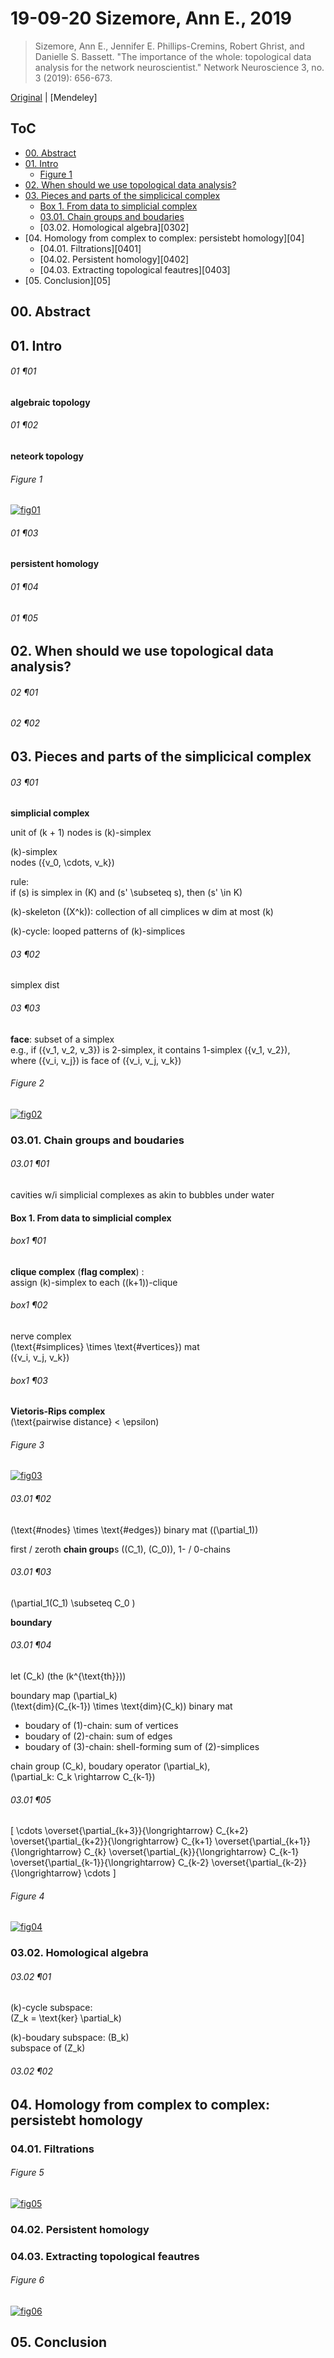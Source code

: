 <!--
Filename: 	190920_SizemoreAnnE_2019.md
Project: 	/Users/shume/Documents/Cahier
Author: 	shumez <https://github.com/shumez>
Created: 	2019-09-20 15:14:4
Modified: 	2019-09-23 15:58:56
-----
Copyright (c) 2019 shumez
-->

# 19-09-20 Sizemore, Ann E., 2019

> Sizemore, Ann E., Jennifer E. Phillips-Cremins, Robert Ghrist, and Danielle S. Bassett. "The importance of the whole: topological data analysis for the network neuroscientist." Network Neuroscience 3, no. 3 (2019): 656-673.


[Original] | [Mendeley]


## ToC

- [00. Abstract][00]
- [01. Intro][01]
	- [Figure 1][figure1]
- [02. When should we use topological data analysis?][02]
- [03. Pieces and parts of the simplicical complex][03]
	- [Box 1. From data to simplicial complex][box01]
	- [03.01. Chain groups and boudaries][0301]
	- [03.02. Homological algebra][0302]
- [04. Homology from complex to complex: persistebt homology][04]
	- [04.01. Filtrations][0401]
	- [04.02. Persistent homology][0402]
	- [04.03. Extracting topological feautres][0403]
- [05. Conclusion][05]


## 00. Abstract


## 01. Intro

###### 01 ¶01

**algebraic topology**

###### 01 ¶02

**neteork topology**


###### Figure 1

[![fig01][fig01]][fig01]

###### 01 ¶03

**persistent homology**

###### 01 ¶04

###### 01 ¶05


## 02. When should we use topological data analysis?

###### 02 ¶01

###### 02 ¶02


## 03. Pieces and parts of the simplicical complex

###### 03 ¶01

**simplicial complex**

unit of \(k + 1\) nodes is \(k\)-simplex

\(k\)-simplex  
nodes \(\{v_0, \cdots, v_k\}\)

rule:  
if \(s\) is simplex in \(K\) and \(s' \subseteq s\), then \(s' \in K\)

\(k\)-skeleton (\(X^k\)): collection of all cimplices w dim at most \(k\)

\(k\)-cycle: looped patterns of \(k\)-simplices

###### 03 ¶02

simplex dist

###### 03 ¶03

**face**: subset of a simplex  
e.g., if \(\{v_1, v_2, v_3\}\) is 2-simplex, it contains 1-simplex \(\{v_1, v_2\}\),  
where \(\{v_i, v_j\}\) is face of \(\{v_i, v_j, v_k\}\) 

###### Figure 2
[![fig02][fig02]][fig02]

### 03.01. Chain groups and boudaries

###### 03.01 ¶01
<!-- We imagine cavities -->

cavities w/i simplicial complexes as akin to bubbles under water

#### Box 1. From data to simplicial complex

###### box1 ¶01
<!-- There are multiple -->

**clique complex** (**flag complex**) :  
assign \(k\)-simplex to each \((k+1)\)-clique 

###### box1 ¶02
<!-- A second interesting -->

nerve complex  
\(\text{#simplices} \times \text{#vertices}\) mat  
\(\{v_i, v_j, v_k\}\)

###### box1 ¶03
<!-- If the data -->

**Vietoris-Rips complex**  
\(\text{pairwise distance} < \epsilon\)

###### Figure 3
[![fig03][fig03]][fig03]

###### 03.01 ¶02
<!-- Let’s begin with -->

\(\text{#nodes} \times \text{#edges}\) binary mat (\(\partial_1\))

first / zeroth **chain group**s (\(C_1\), \(C_0\)), 1- / 0-chains

###### 03.01 ¶03
<!-- This matrix houses -->

\(\partial_1(C_1) \subseteq C_0 \)

**boundary**

###### 03.01 ¶04
<!-- Now we again -->

let \(C_k\) (the \(k^{\text{th}}\)) 

boundary map \(\partial_k\)  
\(\text{dim}(C_{k-1}) \times \text{dim}(C_k)\) binary mat

- boudary of \(1\)-chain: sum of vertices
- boudary of \(2\)-chain: sum of edges
- boudary of \(3\)-chain: shell-forming sum of \(2\)-simplices 

chain group \(C_k\), boudary operator \(\partial_k\),   
\(\partial_k: C_k \rightarrow C_{k-1}\)


###### 03.01 ¶05
<!-- To summarize: we -->

\[  \cdots \overset{\partial_{k+3}}{\longrightarrow} C_{k+2} \overset{\partial_{k+2}}{\longrightarrow} C_{k+1} \overset{\partial_{k+1}}{\longrightarrow} C_{k} \overset{\partial_{k}}{\longrightarrow} C_{k-1} \overset{\partial_{k-1}}{\longrightarrow} C_{k-2} \overset{\partial_{k-2}}{\longrightarrow} \cdots \]

###### Figure 4
[![fig04][fig04]][fig04]


### 03.02. Homological algebra

###### 03.02 ¶01
<!-- Our goal is -->

\(k\)-cycle subspace:  
\(Z_k = \text{ker} \partial_k\) 

\(k\)-boudary subspace: \(B_k\)  
subspace of \(Z_k\)

###### 03.02 ¶02
<!-- To appreciate this -->




## 04. Homology from complex to complex: persistebt homology
### 04.01. Filtrations
###### Figure 5
[![fig05][fig05]][fig05]
### 04.02. Persistent homology
### 04.03. Extracting topological feautres
###### Figure 6
[![fig06][fig06]][fig06]
## 05. Conclusion

##
<!-- -------------------------------------------- -->

<!-- toc -->
[00]: #00_abstract
[01]: #01_intro
[figure1]: #figure1
[02]: #02_when_should_we_use_topological_data_analysis
[03]: #03_pieces_and_parts_of_the_simplicical_complex
[box01]: #box_1_from_data_to_simplicial_complex
[0301]: #0301_chain_groups_and_boudaries

<!-- ref -->
[Original]: 
[Mendenley]:
[ref01]: .

[simplicial homology]: https://en.wikipedia.org/wiki/Simplicial_homology

<!-- fig -->
[fig01]: https://www.mitpressjournals.org/na101/home/literatum/publisher/mit/journals/content/netn/2019/netn.2019.3.issue-3/netn_a_00073/20190710/images/large/00073f01c.jpeg
[fig02]: https://www.mitpressjournals.org/na101/home/literatum/publisher/mit/journals/content/netn/2019/netn.2019.3.issue-3/netn_a_00073/20190710/images/large/00073f02c.jpeg
[fig03]: https://www.mitpressjournals.org/na101/home/literatum/publisher/mit/journals/content/netn/2019/netn.2019.3.issue-3/netn_a_00073/20190710/images/large/00073f03c.jpeg
[fig04]: https://www.mitpressjournals.org/na101/home/literatum/publisher/mit/journals/content/netn/2019/netn.2019.3.issue-3/netn_a_00073/20190710/images/large/00073f04c.jpeg
[fig05]: https://www.mitpressjournals.org/na101/home/literatum/publisher/mit/journals/content/netn/2019/netn.2019.3.issue-3/netn_a_00073/20190710/images/large/00073f05c.jpeg
[fig06]: https://www.mitpressjournals.org/na101/home/literatum/publisher/mit/journals/content/netn/2019/netn.2019.3.issue-3/netn_a_00073/20190710/images/large/00073f06c.jpeg

<!-- <style type="text/css"> 
	img{width: 50%; }/**float: left;}
</style>-->
